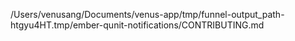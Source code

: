 /Users/venusang/Documents/venus-app/tmp/funnel-output_path-htgyu4HT.tmp/ember-qunit-notifications/CONTRIBUTING.md